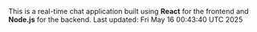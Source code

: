 This is a real-time chat application built using **React** for the frontend and **Node.js** for the backend.
Last updated: Fri May 16 00:43:40 UTC 2025
